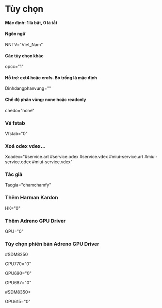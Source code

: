 # Tùy chọn
#### Mặc định: 1 là bật, 0 là tắt

#### Ngôn ngữ
NNTV="Viet_Nam"

#### Các tùy chọn khác
opcc="1"

#### Hỗ trợ: ext4 hoặc erofs. Bỏ trống là mặc định
Dinhdangphanvung=""

#### Chế độ phân vùng: none hoặc readonly
chedo="none"

### Vá fstab
Vfstab="0"

### Xoá odex vdex...
Xoadex="#service.art #service.odex #service.vdex #miui-service.art #miui-service.odex #miui-service.vdex"

### Tác giả
Tacgia="chamchamfy"

### Thêm Harman Kardon
HK="0"

### Thêm Adreno GPU Driver
GPU="0"

### Tùy chọn phiên bản Adreno GPU Driver 
#SDM8250

GPU770="0"

GPU690="0"

GPU687="0"

#SDM8350+

GPU615="0"
